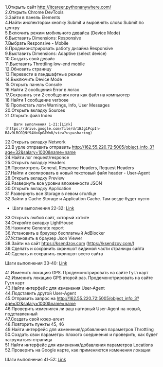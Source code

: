 1.Открыть сайт http://itcareer.pythonanywhere.com/  
2.Открыть Chrome DevTools  
3.Зайти в панель Elements  
4.Найти инспектором кнопку Submit и выровнять слово Submit по центру  
5.Включить режим мобильного девайса (Device Mode)  
6.Выставить Dimensions: Responsive   
7.Выбрать Responsive - Mobile  
8.Продемонстрировать работу дизайна Responsive  
9.Выставить Dimensions: Adaptive (select device)  
10.Создать свой девайс  
11.Выставить Throttling low-end mobile  
12.Обновить страницу  
13.Перевести в ландшафтные режим  
14.Выключить Device Mode  
15.Открыть панель Console  
16.Найти 2 сообщения Error в логах  
17.Сохранить эти 2 сообщения лога как файл на компьютер  
18.Найти 1 сообщение verbose  
19.Пролистать логи Warnings, Info, User Messages  
20.Открыть вкладку Sources  
21.Открыть файл Index  

        Шаги выполнения 1-21:[Link](https://drive.google.com/file/d/1BJg1PcpIn-BAv9LRCGQNf94NoXpGAWn0/view?usp=sharing)

22.Открыть вкладку Network  
23.В урле отправить отправить http://162.55.220.72:5005/object_info_3?age=32&salary=1000&name=name   
24.Найти лог request/responce    
25.Открыть вкладку Headers  
26.Просмотреть General, Response Headers, Request Headers  
27.Найти и скопировать в новый текстовый файл header - User-Agent  
28.Открыть вкладку Preview  
29.Развернуть все уровни вложенности JSON  
30.Открыть вкладку Application  
31.Развернуть все Storage в левом столбце  
32.Зайти в Cache Storage и Application Cache. Там везде будет пусто  

- Шаги выполнения 22-32: [Link](https://drive.google.com/file/d/1jMmtxxP9PQkdpliOLU7HdOmZ8c0HP8-v/view?usp=sharing)  

33.Открыть любой сайт, который хотите  
34.Откройте вкладку LightHouse  
35.Нажмите Generate report  
36.Установить в браузер бесплатный AdBlocker  
37.Установить в браузер Json Viewer  
38.Зайти на сайт https://ksendzov.com (https://ksendzov.com/)  
39.Сделать и сохранить скриншот видимой части страницы сайта  
40.Сделать и сохранить скриншот всего сайта  

Шаги выполнения 33-40: [Link](https://drive.google.com/file/d/1SSqFHwmH3A0xS92x0A13oq7Y_9d9odHD/view?usp=sharing)  

41.Изменить локацию GPS. Продемонстрировать на сайте Гугл карт  
42.Изменить локацию GPS второй раз. Продемонстрировать на сайте Гугл карт  
43.Найти интерфейс для изменения User-Agent  
44.Подставить другой User-Agent   
45.Отправить запрос на http://162.55.220.72:5005/object_info_3?age=32&salary=1000&name=name   
46.Проверить изменился ли ваш нативный User-Agent на новый, подставленный  
47.Создать свой юзер-агент  
48.Повторить пункты 45, 46  
49.Найти интерфейс для изменения/добавления параметров Throttling  
50.Создать свои параметры плохого соединения и проверить, как будет загружаться страница  
51.Найти интерфейс для изменения/добавления параметров Locations  
52.Проверить на Google карте, как применяются изменения локации  

Шаги выполнения 41-52: [Link]()  
